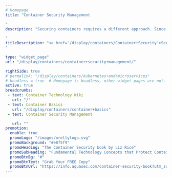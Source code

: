 ```yaml
---
# Homepage
title: "Container Security Management

"
description: "Securing containers requires a different approach. Since containers run on a shared host and typically use multiple components to deliver a complete solution, there are many considerations that are required to secure container environment. This page gathers resources about managing security in containers including security considerations, security best practices and more.

"
titleDescription: "<a href='/display/containers/Container+Security'>Securing containers</a> requires a different approach. Since containers run on a shared host and typically use multiple components to deliver a complete solution, there are many considerations that are required to secure container environment. This page gathers resources about managing security in containers including security considerations, security best practices and more.
" 

type: "widget_page"
url: "/display/containers/container+security+management/" 

rightSide: true 
# permalink: "/display/containers/kubernetes+and+microservices"
# headless = true  # Homepage is headless, other widget pages are not.
active: true
breadcrumbs:
 - text: Container Technology Wiki
   url: "/"
 - text: Container Basics
   url: "/display/containers/container+basics"
 - text: Container Security Management

   url: ""
promotion:
  enable: true
  promoLogo: "/images/orellylogo.svg"
  promoBackground: "#e8f5f9"
  promoHeading: "The Container Security book by Liz Rice"
  promoSubHeading: "Fundamental Technology Concepts that Protect Containerized Applications"
  promoBtnBg: "#"
  promoBtnText: "Grab Your FREE Copy"
  promoBtnUrl: "https://info.aquasec.com/container-security-book?utm_source=wiki"
---
```


